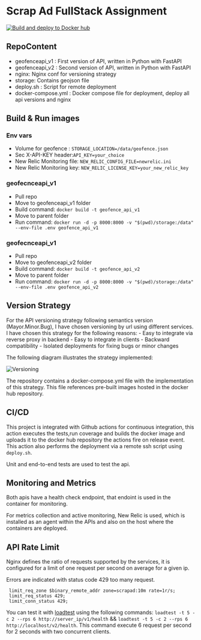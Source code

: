 # Scrap Ad FullStack Assignment

[![Build and deploy to Docker hub](https://github.com/hastman/scrap-ad-assigment/actions/workflows/deployment-apis.yml/badge.svg?branch=main&event=release)](https://github.com/hastman/scrap-ad-assigment/actions/workflows/deployment-apis.yml)

## RepoContent

- geofenceapi_v1 : First version of API, written in Python with FastAPI
- geofenceapi_v2 : Second version of API, written in Python with FastAPI
- nginx: Nginx conf for versioning strategy
- storage: Contains geojson file
- deploy.sh : Script for remote deployment
- docker-compose.yml : Docker compose file for deployment, deploy all api versions and nginx

## Build & Run images

### Env vars

- Volume for geofence : `STORAGE_LOCATION=/data/geofence.json`
- Sec X-API-KEY header:`API_KEY=your_choice`
- New Relic Monitoring file: `NEW_RELIC_CONFIG_FILE=newrelic.ini`
- New Relic Monitoring key: `NEW_RELIC_LICENSE_KEY=your_new_relic_key`

### geofecnceapi_v1

- Pull repo
- Move to geofenceapi_v1 folder
- Build command: `docker build -t geofence_api_v1`
- Move to parent folder
- Run command: `docker run -d -p 8000:8000 -v "$(pwd)/storage:/data" --env-file .env geofence_api_v1`

### geofecnceapi_v1

- Pull repo
- Move to geofenceapi_v2 folder
- Build command: `docker build -t geofence_api_v2`
- Move to parent folder
- Run command: `docker run -d -p 8000:8000 -v "$(pwd)/storage:/data" --env-file .env geofence_api_v2`

## Version Strategy

For the API versioning strategy following semantics version (Mayor.Minor.Bug), I have chosen versioning by url using different services.
I have chosen this strategy for the following reasons: - Easy to integrate via reverse proxy in backend - Easy to integrate in clients - Backward compatibility - Isolated deployments for fixing bugs or minor changes

The following diagram illustrates the strategy implemented:

![Versioning](https://www2.online-converting.com/upload/api_f149f584b9/result.jpg)

The repository contains a docker-compose.yml file with the implementation of this strategy. This file references pre-built images hosted in the docker hub repository.

## CI/CD

This project is integrated with Github actions for continuous integration, this action executes the tests,run coverage and builds the docker image and uploads it to the docker hub repository the actions fire on release event. This action also performs the deployment via a remote ssh script using `deploy.sh`.

Unit and end-to-end tests are used to test the api.

## Monitoring and Metrics

Both apis have a health check endpoint, that endoint is used in the container for monitoring.

For metrics collection and active monitoring, New Relic is used, which is installed as an agent within the APIs and also on the host where the containers are deployed.

## API Rate Limit

Nginx defines the ratio of requests supported by the services, it is configured for a limit of one request per second on average for a given ip.

Errors are indicated with status code 429 too many request.

```
 limit_req_zone $binary_remote_addr zone=scrapad:10m rate=1r/s;
 limit_req_status 429;
 limit_conn_status 429;
```

You can test it with [loadtest](https://www.npmjs.com/package/loadtest) using the following commands: `loadtest -t 5 -c 2 --rps 6 http://server_ip/v1/health` && `loadtest -t 5 -c 2 --rps 6 http://localhost/v2/health`. This command execute 6 request per second for 2 seconds with two concurrent clients.
